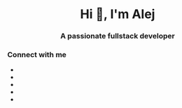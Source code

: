 <h1 align="center">Hi 👋, I'm Alej</h1>
<h3 align="center">A passionate fullstack developer</h3>

<h3 align="left">Connect with me</h3>

<ul>
  <li></li>
  <li></li>
  <li></li>
  <li></li>
  <li></li>
</ul>


